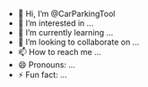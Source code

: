 - 👋 Hi, I’m @CarParkingTool
- 👀 I’m interested in ...
- 🌱 I’m currently learning ...
- 💞️ I’m looking to collaborate on ...
- 📫 How to reach me ...
- 😄 Pronouns: ...
- ⚡ Fun fact: ...

<!---
CarParkingTool/CarParkingTool is a ✨ special ✨ repository because its `README.md` (this file) appears on your GitHub profile.
You can click the Preview link to take a look at your changes.
--->
